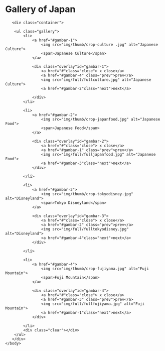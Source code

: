 <!DOCTYPE html>
<html>
    <head>
        <meta charset="UTF-8">
        <title>Gallery</title>
        <link rel="stylesheet" href="css/itsstyle.css">
        <link rel="stylesheet" href="css/style.css">
    </head>
    <body>
       <h1>Gallery of Japan</h1> 

       <div class="container">

        <ul class="gallery">
            <li>
                <a href="#gambar-1">
                    <img src="img/thumb/crop-culture .jpg" alt="Japanese Culture">
                    <span>Japanese Culture</span>
                </a>

                <div class="overlay"id="gambar-1">
                    <a href="#"class="close"> x close</a>
                    <a href="#gambar-4" class="prev">prev</a>
                    <img src="img/full/fullculture.jpg" alt="Japanese Culture">
                    <a href="#gambar-2"class="next">next</a>

                </div>
            </li>

            <li>
                <a href="#gambar-2">
                    <img src="img/thumb/crop-japanfood.jpg" alt="Japanese Food">
                    <span>Japanese Food</span>
                </a>

                <div class="overlay"id="gambar-2">
                    <a href="#"class="close"> x close</a>
                    <a href="#gambar-1" class="prev">prev</a>
                    <img src="img/full/fulljapanfood.jpg" alt="Japanese Food">
                    <a href="#gambar-3"class="next">next</a>
                </div>

            </li>

            <li>
                <a href="#gambar-3">
                    <img src="img/thumb/crop-tokyodisney.jpg" alt="Disneyland">
                    <span>Tokyo Disneyland</span>
                </a>

                <div class="overlay"id="gambar-3">
                    <a href="#"class="close"> x close</a>
                    <a href="#gambar-2" class="prev">prev</a>
                    <img src="img/full/fulltokyodisney.jpg" alt="Disneyland">
                    <a href="#gambar-4"class="next">next</a>
                </div>

            </li>

            <li>
                <a href="#gambar-4">
                    <img src="img/thumb/crop-fujiyama.jpg" alt="Fuji Mountain">
                    <span>Fuji Mountain</span>
                </a>

                <div class="overlay"id="gambar-4">
                    <a href="#"class="close"> x close</a>
                    <a href="#gambar-3" class="prev">prev</a>
                    <img src="img/full/fullfujiyama.jpg" alt="Fuji Mountain">
                    <a href="#gambar-1"class="next">next</a>
                </div>

            </li>
            <div class="clear"></div>
        </ul>
       </div>
    </body>
</html>

